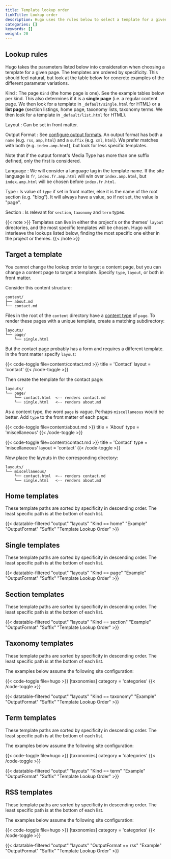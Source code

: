 ```yaml
---
title: Template lookup order
linkTitle: Lookup order
description: Hugo uses the rules below to select a template for a given page, starting from the most specific.
categories: []
keywords: []
weight: 20
---
```


## Lookup rules

Hugo takes the parameters listed below into consideration when choosing a template for a given page. The templates are ordered by specificity. This should feel natural, but look at the table below for concrete examples of the different parameter variations.

Kind
: The page `Kind` (the home page is one). See the example tables below per kind. This also determines if it is a **single page** (i.e. a regular content page. We then look for a template in `_default/single.html` for HTML) or a **list page** (section listings, home page, taxonomy lists, taxonomy terms. We then look for a template in `_default/list.html` for HTML).

Layout
: Can be set in front matter.

Output Format
: See [configure output formats](/configuration/output-formats/). An output format has both a `name` (e.g. `rss`, `amp`, `html`) and a `suffix` (e.g. `xml`, `html`). We prefer matches with both (e.g. `index.amp.html`), but look for less specific templates.

Note that if the output format's Media Type has more than one suffix defined, only the first is considered.

Language
: We will consider a language tag in the template name. If the site language is `fr`, `index.fr.amp.html` will win over `index.amp.html`, but `index.amp.html` will be chosen before `index.fr.html`.

Type
: Is value of `type` if set in front matter, else it is the name of the root section (e.g. "blog"). It will always have a value, so if not set, the value is "page".

Section
: Is relevant for `section`, `taxonomy` and `term` types.

{{< note >}}
Templates can live in either the project's or the themes' `layout` directories, and the most specific templates will be chosen. Hugo will interleave the lookups listed below, finding the most specific one either in the project or themes.
{{< /note >}}

## Target a template

You cannot change the lookup order to target a content page, but you can change a content page to target a template. Specify `type`, `layout`, or both in front matter.

Consider this content structure:

```text
content/
├── about.md
└── contact.md
```

Files in the root of the `content` directory have a [content type](g) of `page`. To render these pages with a unique template, create a matching subdirectory:

```text
layouts/
└── page/
    └── single.html
```

But the contact page probably has a form and requires a different template. In the front matter specify `layout`:

{{< code-toggle file=content/contact.md >}}
title = 'Contact'
layout = 'contact'
{{< /code-toggle >}}

Then create the template for the contact page:

```text
layouts/
└── page/
    └── contact.html  <-- renders contact.md
    └── single.html   <-- renders about.md
```

As a content type, the word `page` is vague. Perhaps `miscellaneous` would be better. Add `type` to the front matter of each page:

{{< code-toggle file=content/about.md >}}
title = 'About'
type = 'miscellaneous'
{{< /code-toggle >}}

{{< code-toggle file=content/contact.md >}}
title = 'Contact'
type = 'miscellaneous'
layout = 'contact'
{{< /code-toggle >}}

Now place the layouts in the corresponding directory:

```text
layouts/
└── miscellaneous/
    └── contact.html  <-- renders contact.md
    └── single.html   <-- renders about.md
```

## Home templates

These template paths are sorted by specificity in descending order. The least specific path is at the bottom of each list.

{{< datatable-filtered "output" "layouts" "Kind == home" "Example" "OutputFormat" "Suffix" "Template Lookup Order" >}}

## Single templates

These template paths are sorted by specificity in descending order. The least specific path is at the bottom of each list.

{{< datatable-filtered "output" "layouts" "Kind == page" "Example" "OutputFormat" "Suffix" "Template Lookup Order" >}}

## Section templates

These template paths are sorted by specificity in descending order. The least specific path is at the bottom of each list.

{{< datatable-filtered "output" "layouts" "Kind == section" "Example" "OutputFormat" "Suffix" "Template Lookup Order" >}}

## Taxonomy templates

These template paths are sorted by specificity in descending order. The least specific path is at the bottom of each list.

The examples below assume the following site configuration:

{{< code-toggle file=hugo >}}
[taxonomies]
category = 'categories'
{{< /code-toggle >}}

{{< datatable-filtered "output" "layouts" "Kind == taxonomy" "Example" "OutputFormat" "Suffix" "Template Lookup Order" >}}

## Term templates

These template paths are sorted by specificity in descending order. The least specific path is at the bottom of each list.

The examples below assume the following site configuration:

{{< code-toggle file=hugo >}}
[taxonomies]
category = 'categories'
{{< /code-toggle >}}

{{< datatable-filtered "output" "layouts" "Kind == term" "Example" "OutputFormat" "Suffix" "Template Lookup Order" >}}

## RSS templates

These template paths are sorted by specificity in descending order. The least specific path is at the bottom of each list.

The examples below assume the following site configuration:

{{< code-toggle file=hugo >}}
[taxonomies]
category = 'categories'
{{< /code-toggle >}}

{{< datatable-filtered "output" "layouts" "OutputFormat == rss" "Example" "OutputFormat" "Suffix" "Template Lookup Order" >}}
